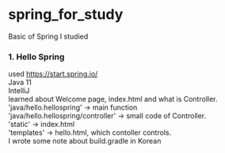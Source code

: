 # spring_for_study
Basic of Spring I studied

### 1. Hello Spring
used https://start.spring.io/  
     Java 11  
     IntelliJ  
learned about Welcome page, index.html and what is Controller.  
'java/hello.hellospring' -> main function  
'java/hello.hellospring/controller' -> small code of Controller.  
'static' -> index.html  
'templates' -> hello.html, which contoller controls.  
I wrote some note about build.gradle in Korean  
